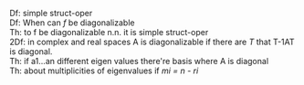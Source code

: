 Df: simple struct-oper <br>Df: When can *f* be diagonalizable <br>Th: to f be diagonalizable n.n. it is simple struct-oper <br>2Df: in complex and real spaces A is diagonalizable if there are *T* that T-1AT is diagonal.<br>Th: if a1...an different eigen values there're basis where A is diagonal <br>Th: about multiplicities of eigenvalues if *mi = n - ri*


